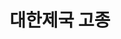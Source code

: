 ---
layout: hubs
key: Q257425
title: 대한제국 고종
name: 대한제국 고종
image: http://commons.wikimedia.org/wiki/Special:FilePath/Gojong%20of%20the%20Korean%20Empire%2001.jpg
description: 조선의 제26대 국왕, 대한제국의 초대 황제
score: 0.0012773206712820328
degree: 14
---